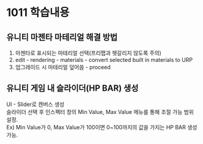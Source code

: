 # 1011 학습내용
## 유니티 마젠타 마테리얼 해결 방법
1. 마젠타로 표시되는 마테리얼 선택(프리팹과 헷갈리지 않도록 주의)
2. edit - rendering - materials - convert selected built in materials to URP
3. 업그레이드 시 마테리얼 덮어씀 - proceed

## 유니티 게임 내 슬라이더(HP BAR) 생성
UI - Slider로 캔버스 생성   
슬라이더 선택 후 인스펙터 창의 Min Value, Max Value 메뉴를 통해 조절 가능 범위 설정.  
Ex) Min Value가 0, Max Value가 100이면 0~100까지의 값을 가지는 HP BAR 생성가능.
